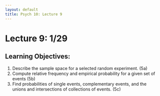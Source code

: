 ```yaml
---
layout: default
title: Psych 10: Lecture 9
---
```

# Lecture 9: 1/29

## Learning Objectives:
1. Describe the sample space for a selected random experiment. (5a)
2. Compute relative frequency and empirical probability for a given set of events (5b)
3. Find probabilities of single events, complementary events, and the unions and intersections of collections of events. (5c)
